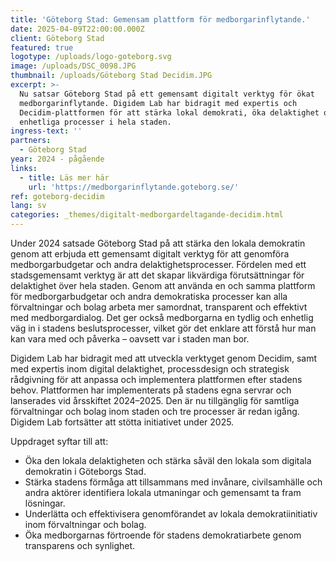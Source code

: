 ```yaml
---
title: 'Göteborg Stad: Gemensam plattform för medborgarinflytande.'
date: 2025-04-09T22:00:00.000Z
client: Göteborg Stad
featured: true
logotype: /uploads/logo-goteborg.svg
image: /uploads/DSC_0098.JPG
thumbnail: /uploads/Göteborg Stad Decidim.JPG
excerpt: >-
  Nu satsar Göteborg Stad på ett gemensamt digitalt verktyg för ökat
  medborgarinflytande. Digidem Lab har bidragit med expertis och
  Decidim-plattformen för att stärka lokal demokrati, öka delaktighet och skapa
  enhetliga processer i hela staden.
ingress-text: ''
partners:
  - Göteborg Stad
year: 2024 - pågående
links:
  - title: Läs mer här
    url: 'https://medborgarinflytande.goteborg.se/'
ref: goteborg-decidim
lang: sv
categories: _themes/digitalt-medborgardeltagande-decidim.html
---
```


Under 2024 satsade Göteborg Stad på att stärka den lokala demokratin genom att erbjuda ett gemensamt digitalt verktyg för att genomföra medborgarbudgetar och andra delaktighetsprocesser. Fördelen med ett stadsgemensamt verktyg är att det skapar likvärdiga förutsättningar för delaktighet över hela staden. Genom att använda en och samma plattform för medborgarbudgetar och andra demokratiska processer kan alla förvaltningar och bolag arbeta mer samordnat, transparent och effektivt med medborgardialog. Det ger också medborgarna en tydlig och enhetlig väg in i stadens beslutsprocesser, vilket gör det enklare att förstå hur man kan vara med och påverka – oavsett var i staden man bor.

Digidem Lab har bidragit med att utveckla verktyget genom Decidim, samt med expertis inom digital delaktighet, processdesign och strategisk rådgivning för att anpassa och implementera plattformen efter stadens behov. Plattformen har implementerats på stadens egna servrar och lanserades vid årsskiftet 2024–2025. Den är nu tillgänglig för samtliga förvaltningar och bolag inom staden och tre processer är redan igång. Digidem Lab fortsätter att stötta initiativet under 2025.

Uppdraget syftar till att:

* Öka den lokala delaktigheten och stärka såväl den lokala som digitala demokratin i Göteborgs Stad.
* Stärka stadens förmåga att tillsammans med invånare, civilsamhälle och andra aktörer identifiera lokala utmaningar och gemensamt ta fram lösningar.
* Underlätta och effektivisera genomförandet av lokala demokratiinitiativ inom förvaltningar och bolag.
* Öka medborgarnas förtroende för stadens demokratiarbete genom transparens och synlighet.
